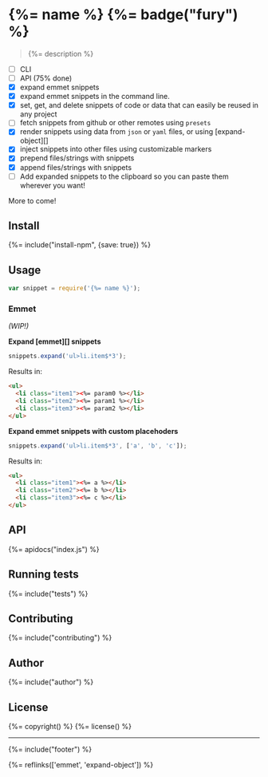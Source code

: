 # {%= name %} {%= badge("fury") %}

> {%= description %}

- [ ] CLI 
- [ ] API (75% done)
- [x] expand emmet snippets 
- [x] expand emmet snippets in the command line. 
- [x] set, get, and delete snippets of code or data that can easily be reused in any project
- [ ] fetch snippets from github or other remotes using `presets`
- [x] render snippets using data from `json` or `yaml` files, or using [expand-object][]
- [x] inject snippets into other files using customizable markers
- [x] prepend files/strings with snippets
- [x] append files/strings with snippets
- [ ] Add expanded snippets to the clipboard so you can paste them wherever you want! 

More to come!

## Install
{%= include("install-npm", {save: true}) %}

## Usage

```js
var snippet = require('{%= name %}');
```

### Emmet

_(WIP!)_

**Expand [emmet][] snippets**

```js
snippets.expand('ul>li.item$*3');
```

Results in:

```html
<ul>
  <li class="item1"><%= param0 %></li>
  <li class="item2"><%= param1 %></li>
  <li class="item3"><%= param2 %></li>
</ul>
```

**Expand emmet snippets with custom placehoders**

```js
snippets.expand('ul>li.item$*3', ['a', 'b', 'c']);
```

Results in:

```html
<ul>
  <li class="item1"><%= a %></li>
  <li class="item2"><%= b %></li>
  <li class="item3"><%= c %></li>
</ul>
```

## API
{%= apidocs("index.js") %}

## Running tests
{%= include("tests") %}

## Contributing
{%= include("contributing") %}

## Author
{%= include("author") %}

## License
{%= copyright() %}
{%= license() %}

***

{%= include("footer") %}

{%= reflinks(['emmet', 'expand-object']) %}
